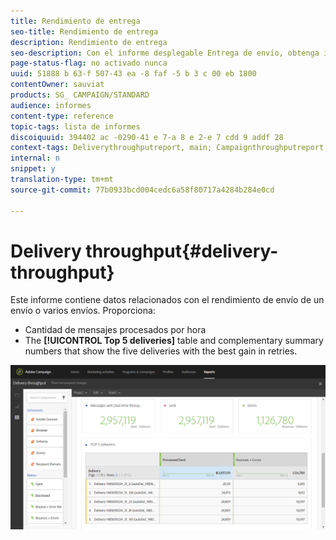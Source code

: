 ```yaml
---
title: Rendimiento de entrega
seo-title: Rendimiento de entrega
description: Rendimiento de entrega
seo-description: Con el informe desplegable Entrega de envío, obtenga información sobre el éxito de su envío.
page-status-flag: no activado nunca
uuid: 51888 b 63-f 507-43 ea -8 faf -5 b 3 c 00 eb 1800
contentOwner: sauviat
products: SG_ CAMPAIGN/STANDARD
audience: informes
content-type: reference
topic-tags: lista de informes
discoiquuid: 394402 ac -0290-41 e 7-a 8 e 2-e 7 cdd 9 addf 28
context-tags: Deliverythroughputreport, main; Campaignthroughputreport, main; Programthroughputreport, principal
internal: n
snippet: y
translation-type: tm+mt
source-git-commit: 77b0933bcd004cedc6a58f80717a4284b284e0cd

---
```



# Delivery throughput{#delivery-throughput}

Este informe contiene datos relacionados con el rendimiento de envío de un envío o varios envíos. Proporciona:

* Cantidad de mensajes procesados por hora
* The **[!UICONTROL Top 5 deliveries]** table and complementary summary numbers that show the five deliveries with the best gain in retries.

![](assets/delivery_reports_1.png)

